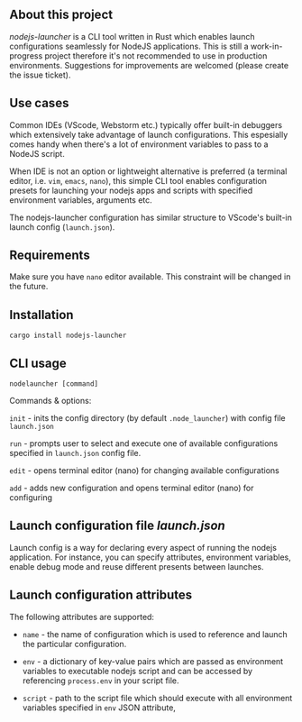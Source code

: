 ## About this project
*nodejs-launcher* is a CLI tool written in Rust which enables launch configurations seamlessly for NodeJS applications. This is still a work-in-progress project therefore it's not recommended to use in production environments. Suggestions for improvements are welcomed (please create the issue ticket).

## Use cases
Common IDEs (VScode, Webstorm etc.) typically offer built-in debuggers which extensively take advantage of launch configurations. This espesially comes handy when there's a lot of environment variables to pass to a NodeJS script. 

When IDE is not an option or lightweight alternative is preferred (a terminal editor, i.e. `vim`, `emacs`, `nano`), this simple CLI tool enables configuration presets for launching your nodejs apps and scripts with specified environment variables, arguments etc. 

The nodejs-launcher configuration has similar structure to VScode's built-in launch config (`launch.json`).

## Requirements

Make sure you have `nano` editor available. This constraint will be changed in the future.

## Installation

`cargo install nodejs-launcher`

## CLI usage

`nodelauncher [command]`

Commands & options:

`init` - inits the config directory (by default `.node_launcher`) with config file `launch.json`

`run` - prompts user to select and execute one of available configurations specified in `launch.json` config file.

`edit` - opens terminal editor (nano) for changing available configurations

`add` - adds new configuration and opens terminal editor (nano) for configuring

## Launch configuration file *launch.json*

Launch config is a way for declaring every aspect of running the nodejs application. For instance, you can specify attributes, environment variables, enable debug mode and reuse different presents between launches.

## Launch configuration attributes

The following attributes are supported:

* `name` - the name of configuration which is used to reference and launch the particular configuration.

* `env` - a dictionary of key-value pairs which are passed as environment variables to executable nodejs script and can be accessed by referencing `process.env` in your script file.

* `script` - path to the script file which should execute with all environment variables specified in `env` JSON attribute,

